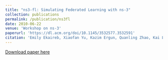 ```yaml
---
title: "ns3-fl: Simulating Federated Learning with ns-3"
collection: publications
permalink: /publication/ns3fl
date: 2010-06-22
venue: 'Workshop on ns-3'
paperurl: 'https://dl.acm.org/doi/10.1145/3532577.3532591'
citation: 'Emily Ekaireb, Xiaofan Yu, Kazim Ergun, Quanling Zhao, Kai Lee, Muhammad Huzaifa, Tajana Rosing, "ns3-fl: Simulating Federated Learning with ns-3" - Workshop on ns-3 (WNS3), 2022'
---
```


[Download paper here](https://quanlingzhao.github.io/website/files/ns3fl.pdf)
